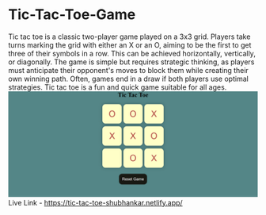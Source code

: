 
# Tic-Tac-Toe-Game
Tic tac toe is a classic two-player game played on a 3x3 grid. Players take turns marking the grid with either an X or an O, aiming to be the first to get three of their symbols in a row. This can be achieved horizontally, vertically, or diagonally. The game is simple but requires strategic thinking, as players must anticipate their opponent's moves to block them while creating their own winning path. Often, games end in a draw if both players use optimal strategies. Tic tac toe is a fun and quick game suitable for all ages.
![Loading](https://github.com/shubhankarraj40/Tic-Tac-Toe-Game/blob/main/Screenshot%20(60).png)
Live Link - https://tic-tac-toe-shubhankar.netlify.app/
